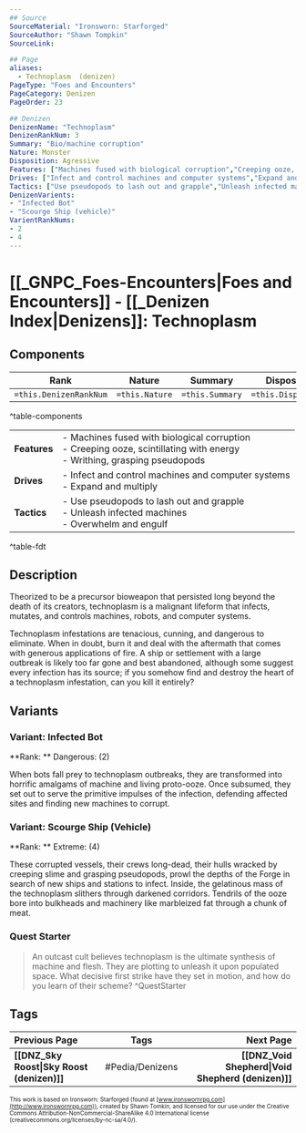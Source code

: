 ```yaml
---
## Source
SourceMaterial: "Ironsworn: Starforged"
SourceAuthor: "Shawn Tompkin"
SourceLink: 

## Page
aliases:
  - Technoplasm  (denizen)
PageType: "Foes and Encounters"
PageCategory: Denizen
PageOrder: 23

## Denizen
DenizenName: "Technoplasm"
DenizenRankNum: 3
Summary: "Bio/machine corruption"
Nature: Monster
Disposition: Agressive
Features: ["Machines fused with biological corruption","Creeping ooze, scintillating with energy","Writhing, grasping pseudopods"]
Drives: ["Infect and control machines and computer systems","Expand and multiply"]
Tactics: ["Use pseudopods to lash out and grapple","Unleash infected machines","Overwhelm and engulf"]
DenizenVarients:
- "Infected Bot"
- "Scourge Ship (vehicle)"
VarientRankNums:
- 2
- 4
---
```

# [[_GNPC_Foes-Encounters|Foes and Encounters]] - [[_Denizen Index|Denizens]]: Technoplasm
## Components
| **Rank** | Nature | Summary | Disposition |
| :---: | --- | --- | --- |
| `=this.DenizenRankNum` | `=this.Nature` | `=this.Summary` | `=this.Disposition`  |
^table-components

|  |  |
| --- | --- |
| **Features** | - Machines fused with biological corruption<br>- Creeping ooze, scintillating with energy<br>- Writhing, grasping pseudopods |
| **Drives** | - Infect and control machines and computer systems<br>- Expand and multiply |
| **Tactics** | - Use pseudopods to lash out and grapple<br>- Unleash infected machines<br>- Overwhelm and engulf |
^table-fdt

## Description
Theorized to be a precursor bioweapon that persisted long beyond the death of its creators, technoplasm is a malignant lifeform that infects, mutates, and controls machines, robots, and computer systems.

Technoplasm infestations are tenacious, cunning, and dangerous to eliminate. When in doubt, burn it and deal with the aftermath that comes with generous applications of fire. A ship or settlement with a large outbreak is likely too far gone and best abandoned, although some suggest every infection has its source; if you somehow find and destroy the heart of a technoplasm infestation, can you kill it entirely?

## Variants
### Variant: Infected Bot
**Rank: ** Dangerous: (2)

When bots fall prey to technoplasm outbreaks, they are transformed into horrific amalgams of machine and living proto-ooze. Once subsumed, they set out to serve the primitive impulses of the infection, defending affected sites and finding new machines to corrupt.

### Variant: Scourge Ship (Vehicle)
**Rank: ** Extreme: (4)

These corrupted vessels, their crews long-dead, their hulls wracked by creeping slime and grasping pseudopods, prowl the depths of the Forge in search of new ships and stations to infect. Inside, the gelatinous mass of the technoplasm slithers through darkened corridors. Tendrils of the ooze bore into bulkheads and machinery like marbleized fat through a chunk of meat.

### Quest Starter
> An outcast cult believes technoplasm is the ultimate synthesis of machine and flesh. They are plotting to unleash it upon populated space. What decisive first strike have they set in motion, and how do you learn of their scheme? ^QuestStarter

## Tags
| Previous Page | Tags | Next Page |
|:--- |:---:| ---:|
| **[[DNZ_Sky Roost\|Sky Roost (denizen)]]** | #Pedia/Denizens | **[[DNZ_Void Shepherd\|Void Shepherd (denizen)]]** |

<font size=-2>This work is based on Ironsworn: Starforged (found at [www.ironswornrpg.com](http://www.ironswornrpg.com)), created by Shawn Tomkin, and licensed for our use under the Creative Commons Attribution-NonCommercial-ShareAlike 4.0 International license  (creativecommons.org/licenses/by-nc-sa/4.0/).</font>